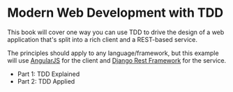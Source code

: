 # Modern Web Development with TDD

This book will cover one way you can use TDD to drive the design of a web application that's split into a rich client and a REST-based service.

The principles should apply to any language/framework, but this example will use [AngularJS][1] for the client and [Django Rest Framework][2] for the service.

* Part 1: TDD Explained
* Part 2: TDD Applied

[1]:[https://angularjs.org/]
[2]:[http://www.django-rest-framework.org/]
